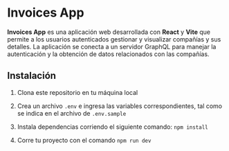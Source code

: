 # Invoices App

**Invoices App** es una aplicación web desarrollada con **React** y **Vite** que permite a los usuarios autenticados gestionar y visualizar compañías y sus detalles. La aplicación se conecta a un servidor GraphQL para manejar la autenticación y la obtención de datos relacionados con las compañías.

## Instalación

1. Clona este repositorio en tu máquina local

2. Crea un archivo `.env` e ingresa las variables correspondientes, tal como se indica en el archivo de `.env.sample`

3. Instala dependencias corriendo el siguiente comando: `npm install`

4. Corre tu proyecto con el comando `npm run dev`